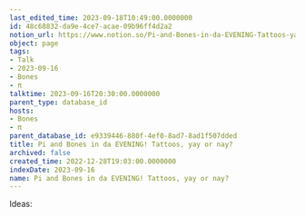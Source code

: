 ```yaml
---
last_edited_time: 2023-09-18T10:49:00.0000000
id: 48c68832-da9e-4ce7-acae-09b96ff4d2a2
notion_url: https://www.notion.so/Pi-and-Bones-in-da-EVENING-Tattoos-yay-or-nay-48c68832da9e4ce7acae09b96ff4d2a2
object: page
tags:
- Talk
- 2023-09-16
- Bones
- π
talktime: 2023-09-16T20:30:00.0000000
parent_type: database_id
hosts:
- Bones
- π
parent_database_id: e9339446-880f-4ef0-8ad7-8ad1f507dded
title: Pi and Bones in da EVENING! Tattoos, yay or nay?
archived: false
created_time: 2022-12-28T19:03:00.0000000
indexDate: 2023-09-16
name: Pi and Bones in da EVENING! Tattoos, yay or nay?
---
```


Ideas:
























